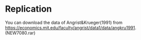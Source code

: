 # Replication

You can download the data of Angrist&Krueger(1991) from https://economics.mit.edu/faculty/angrist/data1/data/angkru1991. (NEW7080.rar)

